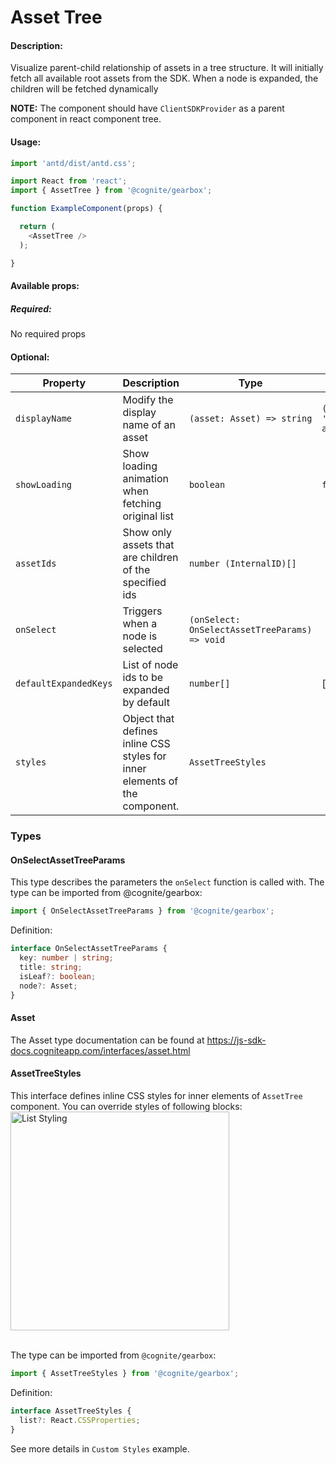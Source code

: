 # Asset Tree

<!-- STORY -->

#### Description:

Visualize parent-child relationship of assets in a tree structure. It will initially fetch all available root assets from the SDK. When a node is expanded, the children will be fetched dynamically

**NOTE:** The component should have `ClientSDKProvider` as a parent component in react component tree.

#### Usage:

```typescript jsx
import 'antd/dist/antd.css';

import React from 'react';
import { AssetTree } from '@cognite/gearbox';

function ExampleComponent(props) {

  return (
    <AssetTree />
  );

}
```

#### Available props:
##### Required:

No required props

#### Optional:

| Property              | Description                                 | Type                        | Default |
| --------------------- | ------------------------------------------- | --------------------------- | ------- |
| `displayName`         | Modify the display name of an asset         | `(asset: Asset) => string` | `(...) => 'assetName: assetDescription'` |
| `showLoading`         | Show loading animation when fetching original list         | `boolean ` | `false` |
| `assetIds`       | Show only assets that are children of the specified ids         | `number (InternalID)[]` |  |
| `onSelect`            | Triggers when a node is selected            | `(onSelect: OnSelectAssetTreeParams) => void` | |
| `defaultExpandedKeys` | List of node ids to be expanded by default  | `number[]`                  | [ ] |
| `styles`              | Object that defines inline CSS styles for inner elements of the component.| `AssetTreeStyles` |  |


### Types

#### OnSelectAssetTreeParams

This type describes the parameters the `onSelect` function is called with.
The type can be imported from @cognite/gearbox:

```typescript
import { OnSelectAssetTreeParams } from '@cognite/gearbox';
```

Definition:

```typescript
interface OnSelectAssetTreeParams {
  key: number | string;
  title: string;
  isLeaf?: boolean;
  node?: Asset;
}

```

#### Asset

The Asset type documentation can be found at https://js-sdk-docs.cogniteapp.com/interfaces/asset.html

#### AssetTreeStyles
This interface defines inline CSS styles for inner elements of `AssetTree` component.
You can override styles of following blocks:
<br>
<img src="asset_tree/styling_schema.jpg" alt="List Styling" width="350px"><br><br>


The type can be imported from `@cognite/gearbox`:

```typescript
import { AssetTreeStyles } from '@cognite/gearbox';
```

Definition:

```typescript
interface AssetTreeStyles {
  list?: React.CSSProperties;
}
```

See more details in `Custom Styles` example.
